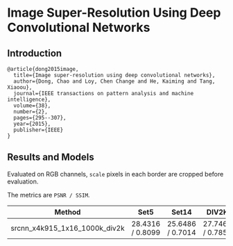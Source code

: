 # Image Super-Resolution Using Deep Convolutional Networks

## Introduction

```
@article{dong2015image,
  title={Image super-resolution using deep convolutional networks},
  author={Dong, Chao and Loy, Chen Change and He, Kaiming and Tang, Xiaoou},
  journal={IEEE transactions on pattern analysis and machine intelligence},
  volume={38},
  number={2},
  pages={295--307},
  year={2015},
  publisher={IEEE}
}
```

## Results and Models

Evaluated on RGB channels, `scale` pixels in each border are cropped before evaluation.

The metrics are `PSNR / SSIM`.

|   Method   |  Set5  | Set14 | DIV2K | Download |
|:----------:|:----:|:-----:|:----:|:--------:|
| srcnn_x4k915_1x16_1000k_div2k | 28.4316 / 0.8099 | 25.6486 /  0.7014 | 27.7460 / 0.7854 | [model](https://open-mmlab.s3.ap-northeast-2.amazonaws.com/mmedting/v0.1/restorers/srcnn/srcnn_x4k915_1x16_1000k_div2k_20200608-4186f232.pth) \| [log](https://open-mmlab.s3.ap-northeast-2.amazonaws.com/mmedting/v0.1/restorers/srcnn/srcnn_x4k915_1x16_1000k_div2k_20200608_120159.log.json) |
